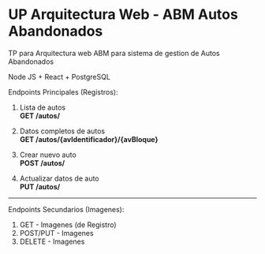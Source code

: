# UP Arquitectura Web - ABM Autos Abandonados

TP para Arquitectura web
ABM para sistema de gestion de Autos Abandonados

Node JS + React + PostgreSQL

Endpoints Principales (Registros):
  1) Lista de autos<br>
    **GET /autos/**<br>
    
  2) Datos completos de autos<br>
    **GET /autos/{avIdentificador}/{avBloque}**<br>
    
  3) Crear nuevo auto<br>
      **POST /autos/**<br>
      
  4) Actualizar datos de auto<br>
      **PUT /autos/**
  ----------------------------------------------------------
Endpoints Secundarios (Imagenes):
  1) GET - Imagenes (de Registro)
  2) POST/PUT - Imagenes
  3) DELETE - Imagenes
